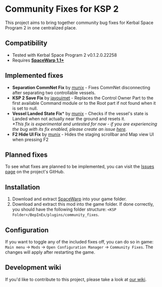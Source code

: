 # Community Fixes for KSP 2
This project aims to bring together community bug fixes for Kerbal Space Program 2 in one centralized place.

## Compatibility
- Tested with Kerbal Space Program 2 v0.1.2.0.22258
- Requires **[SpaceWarp 1.1+](https://github.com/SpaceWarpDev/SpaceWarp/releases/)**

## Implemented fixes
- **Separation CommNet Fix** by [munix](https://github.com/jan-bures) - Fixes CommNet disconnecting after separating two controllable vessels.
- **KSP 2 Save Fix** by [jayouimet](https://github.com/jayouimet) - Replaces the Control Owner Part to the first available Command module or to the Root part if not found when it is set to null.
- **Vessel Landed State Fix*** by [munix](https://github.com/jan-bures) - Checks if the vessel's state is Landed when not actually near the ground and resets it. <br> _*This fix is experimental and untested for now - if you are experiencing the bug with its fix enabled, please create an issue [here](https://github.com/Bit-Studios/CommunityFixes/issues)._
- **F2 Hide UI Fix** by [munix](https://github.com/jan-bures) - Hides the staging scrollbar and Map view UI when pressing F2

## Planned fixes
To see what fixes are planned to be implemented, you can visit the [Issues page](https://github.com/Bit-Studios/CommunityFixes/issues) on the project's GitHub.

## Installation
1. Download and extract [SpaceWarp](https://github.com/SpaceWarpDev/SpaceWarp/releases) into your game folder.
2. Download and extract this mod into the game folder. If done correctly, you should have the following folder structure: `<KSP Folder>/BepInEx/plugins/community_fixes`.

## Configuration
If you want to toggle any of the included fixes off, you can do so in game: `Main menu` -> `Mods` -> `Open Configuration Manager` -> `Community Fixes`. The changes will apply after restarting the game.

## Development wiki
If you'd like to contribute to this project, please take a look at [our wiki](https://github.com/Bit-Studios/CommunityFixes/wiki/Adding-your-fix).
